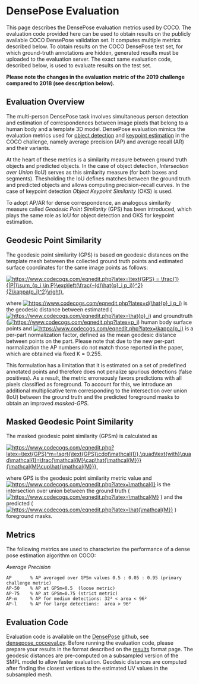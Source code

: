 # DensePose Evaluation

This page describes the DensePose evaluation metrics used by COCO. The
evaluation code provided here can be used to obtain results on the publicly
available COCO DensePose validation set. It computes multiple metrics
described below. To obtain results on the COCO DensePose test set, for which
ground-truth annotations are hidden, generated results must be uploaded to
the evaluation server. The exact same evaluation code, described below, is
used to evaluate results on the test set.

**Please note the changes in the evaluation metric of the 2019 challenge compared to 2018 
(see description below).**

## Evaluation Overview

The multi-person DensePose task involves simultaneous person detection and
estimation of correspondences between image pixels that belong to a human body
and a template 3D model. DensePose evaluation mimics the evaluation metrics
used for [object detection](http://cocodataset.org/#detection-eval) and
[keypoint estimation](http://cocodataset.org/#keypoints-eval) in the COCO
challenge, namely average precision (AP) and average recall (AR) and their
variants.

At the heart of these metrics is a similarity measure between ground truth
objects and predicted objects. In the case of object detection,
*Intersection over Union* (IoU) serves as this similarity measure (for both
boxes and segments). Thesholding the IoU defines matches between the ground
truth and predicted objects and allows computing precision-recall curves.
In the case of keypoint detection *Object Keypoint Similarity* (OKS) is used.

To adopt AP/AR for dense correspondence, an analogous similarity
measure called *Geodesic Point Similarity* (GPS) has been introduced,
which plays the same role as IoU for object detection and OKS for keypoint estimation. 

## Geodesic Point Similarity

The geodesic point similarity (GPS) is based on geodesic distances on the template mesh
between the collected ground truth points and estimated surface coordinates for the same image points as follows:

<a href="https://www.codecogs.com/eqnedit.php?latex=\text{GPS}&space;=&space;\frac{1}{|P|}\sum_{p_i&space;\in&space;P}\exp\left&space;(\frac{-{d(\hat{p}_i,p_i)}^2}{2\kappa(p_i)^2}\right)," target="_blank">
<img src="https://latex.codecogs.com/gif.latex?\text{GPS}&space;=&space;\frac{1}{|P|}\sum_{p_i&space;\in&space;P}\exp\left&space;(\frac{-{d(\hat{p}_i,p_i)}^2}{2\kappa(p_i)^2}\right),"
title="https://www.codecogs.com/eqnedit.php?latex=\text{GPS} = \frac{1}{|P|}\sum_{p_i \in P}\exp\left(\frac{-{d(\hat{p}_i,p_i)}^2}{2\kappa(p_i)^2}\right)," /></a>

where <a href="https://www.codecogs.com/eqnedit.php?latex=&space;d(\hat{p}_i,p_i)&space;" target="_blank"><img src="https://latex.codecogs.com/gif.latex?&space;d(\hat{p}_i,p_i)&space;" title="https://www.codecogs.com/eqnedit.php?latex=d(\hat{p}_i,p_i)" /></a> is the geodesic distance between estimated
(<a href="https://www.codecogs.com/eqnedit.php?latex=\hat{p}_i" target="_blank"> <img src="https://latex.codecogs.com/gif.latex?\hat{p}_i" title="https://www.codecogs.com/eqnedit.php?latex=\hat{p}_i" /></a>) and groundtruth
(<a href="https://www.codecogs.com/eqnedit.php?latex=p_i" target="_blank"><img src="https://latex.codecogs.com/gif.latex?p_i" title="https://www.codecogs.com/eqnedit.php?latex=p_i" /></a>)
human body surface points and
<a href="https://www.codecogs.com/eqnedit.php?latex=\kappa(p_i)" target="_blank"><img src="https://latex.codecogs.com/gif.latex?\kappa(p_i)" title="https://www.codecogs.com/eqnedit.php?latex=\kappa(p_i)" /></a>
is a per-part normalization factor, defined as the mean geodesic distance between points on the part. Please note that due to the new per-part normalization the AP numbers do not match those reported in the paper, which are obtained via fixed K = 0.255.

This formulation has a limitation that it is estimated on a set of predefined
annotated points and therefore does not penalize spurious detections (false positives).
As a result, the metric erroneously favors predictions with all pixels classified
as foreground. To account for this, we introduce an additional multiplicative term
corresponding to the intersection over union (IoU) between the ground truth and the
predicted foreground masks to obtain an improved *masked-GPS*.


## Masked Geodesic Point Similarity

The masked geodesic point similarity (GPSm) is calculated as

<a href="https://www.codecogs.com/eqnedit.php?latex=\text{GPS}^m=\sqrt{\text{GPS}\cdot\mathcal{I}},\quad\text{with}\quad\mathcal{I}=\frac{\mathcal{M}\cap\hat{\mathcal{M}}}{\mathcal{M}\cup\hat{\mathcal{M}}}," target="_blank">
<img src="https://latex.codecogs.com/gif.latex?\text{GPS}^m=\sqrt{\text{GPS}\cdot\mathcal{I}},\quad\text{with}\quad\mathcal{I}=\frac{\mathcal{M}\cap\hat{\mathcal{M}}}{\mathcal{M}\cup\hat{\mathcal{M}}},"
title="https://www.codecogs.com/eqnedit.php?latex=\text{GPS}^m=\sqrt{\text{GPS}\cdot\mathcal{I}},\quad\text{with}\quad\mathcal{I}=\frac{\mathcal{M}\cap\hat{\mathcal{M}}}{\mathcal{M}\cup\hat{\mathcal{M}}}," /></a>

where GPS is the geodesic point similarity metric value and
<a href="https://www.codecogs.com/eqnedit.php?latex=\mathcal{I}" target="_blank">
<img src="https://latex.codecogs.com/gif.latex?\mathcal{I}"
title="https://www.codecogs.com/eqnedit.php?latex=\mathcal{I}" /></a>
is the intersection over union between the ground truth (
<a href="https://www.codecogs.com/eqnedit.php?latex=\mathcal{M}" target="_blank">
<img src="https://latex.codecogs.com/gif.latex?\mathcal{M}"
title="https://www.codecogs.com/eqnedit.php?latex=\mathcal{M}" /></a>
)
and the predicted (
<a href="https://www.codecogs.com/eqnedit.php?latex=\hat{\mathcal{M}}" target="_blank">
<img src="https://latex.codecogs.com/gif.latex?\hat{\mathcal{M}}"
title="https://www.codecogs.com/eqnedit.php?latex=\hat{\mathcal{M}}" /></a>
)
foreground masks.

## Metrics

The following metrics are used to characterize the performance of a dense pose
estimation algorithm on COCO:

*Average Precision*
```
AP       % AP averaged over GPSm values 0.5 : 0.05 : 0.95 (primary challenge metric)
AP-50    % AP at GPSm=0.5  (loose metric)
AP-75    % AP at GPSm=0.75 (strict metric)
AP-m     % AP for medium detections: 32² < area < 96²
AP-l     % AP for large detections:  area > 96²
```

## Evaluation Code

Evaluation code is available on the
[DensePose](https://github.com/facebookresearch/DensePose/) github,
see [densepose_cocoeval.py](https://github.com/facebookresearch/DensePose/blob/master/challenge/2019_COCO_DensePose/densepose_cocoeval.py).
Before running the evaluation code, please prepare your results in the format
described on the [results](results_format.md) format page.
The geodesic distances are pre-computed on a subsampled version of the SMPL
model to allow faster evaluation. Geodesic distances are computed after
finding the closest vertices to the estimated UV values in the subsampled mesh.

